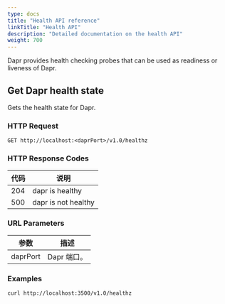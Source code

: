 ```yaml
---
type: docs
title: "Health API reference"
linkTitle: "Health API"
description: "Detailed documentation on the health API"
weight: 700
---
```


Dapr provides health checking probes that can be used as readiness or liveness of Dapr.

## Get Dapr health state

Gets the health state for Dapr.

### HTTP Request

```http
GET http://localhost:<daprPort>/v1.0/healthz
```

### HTTP Response Codes

| 代码  | 说明                  |
| --- | ------------------- |
| 204 | dapr is healthy     |
| 500 | dapr is not healthy |

### URL Parameters

| 参数       | 描述       |
| -------- | -------- |
| daprPort | Dapr 端口。 |

### Examples

```shell
curl http://localhost:3500/v1.0/healthz
```

